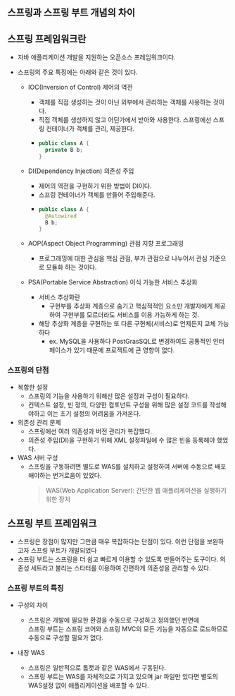 ## 스프링과 스프링 부트 개념의 차이

## 스프링 프레임워크란

- 자바 애플리케이션 개발을 지원하는 오픈소스 프레임워크이다.
- 스프링의 주요 특징에는 아래와 같은 것이 있다.

  - IOC(Inversion of Control) 제어의 역전

    - 객체를 직접 생성하는 것이 아닌 외부에서 관리하는 객체를 사용하는 것이다.
    - 직접 객체를 생성하지 않고 어딘가에서 받아와 사용한다. 스프링에선 스프링 컨테이너가 객체를 관리, 제공한다.
    - ```java
      public class A {
        private B b;
      }
      ```

  - DI(Dependency Injection) 의존성 주입
    - 제어의 역전을 구현하기 위한 방법이 DI이다.
    - 스프링 컨테이너가 객체를 만들어 주입해준다.
    - ```java
      public class A {
        @Autowired
        B b;
      }
      ```
  - AOP(Aspect Object Programming) 관점 지향 프로그래밍
    - 프로그래밍에 대한 관심을 핵심 관점, 부가 관점으로 나누어서 관심 기준으로 모듈화 하는 것이다.
  - PSA(Portable Service Abstraction) 이식 가능한 서비스 추상화
    - 서비스 추상화란
      - 구현부를 추상화 계층으로 숨기고 핵심적적인 요소만 개발자에게 제공하여 구현부를 모르더라도 서비스를 이용 가능하게 하는 것.
    - 해당 추상화 계층을 구현하는 또 다른 구현체(서비스)로 언제든지 교체 가능하다
      - ex. MySQL을 사용하다 PostGrasSQL로 변경하여도 공통적인 인터페이스가 있기 때문에 프로젝트에 큰 영향이 없다.

### 스프링의 단점

- 복합한 설정
  - 스프링의 기능을 사용하기 위해선 많은 설정과 구성이 필요하다.
  - 컨텍스트 설정, 빈 정의, 다양한 컴포넌트 구성을 위해 많은 설정 코드를 작성해야하고 이는 초기 설정의 어려움을 가져온다.
- 의존성 관리 문제
  - 스프링에선 여러 의존성과 버전 관리가 복잡했다.
  - 의존성 주입(DI)을 구현하기 위해 XML 설정파일에 수 많은 빈을 등록해야 했었다.
- WAS 서버 구성
  - 스프링을 구동하려면 별도로 WAS를 설치하고 설정하여 서버에 수동으로 배포해야하는 번거로움이 있었다.
    > WAS(Web Application Server): 간단한 웹 애플리케이션을 실행하기 위한 장치

## 스프링 부트 프레임워크

- 스프링은 장점이 많지만 그만큼 매우 복잡하다는 단점이 있다. 이런 단점을 보완하고자 스프링 부트가 개발되었다
- 스프링 부트는 스프링을 더 쉽고 빠르게 이용할 수 있도록 만들어주는 도구이다. 의존성 세트라고 불리는 스타터를 이용하여 간편하게 의존성을 관리할 수 있다.

### 스프링 부트의 특징

- 구성의 차이

  - 스프링은 개발에 필요한 환경을 수동으로 구성하고 정의했던 반면에  
    스프링 부트는 스프링 코어와 스프링 MVC의 모든 기능을 자동으로 로드하므로 수동으로 구성할 필요가 없다.

- 내장 WAS
  - 스프링은 일반적으로 톰캣과 같은 WAS에서 구동된다.
  - 스프링 부트는 WAS를 자체적으로 가지고 있으며 jar 파일만 있다면 별도의 WAS설정 없이 애플리케이션을 배포할 수 있다.
